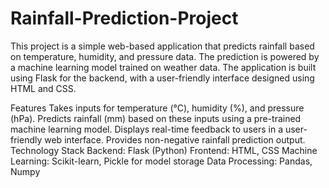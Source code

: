 # Rainfall-Prediction-Project
This project is a simple web-based application that predicts rainfall based on temperature, humidity, and pressure data. The prediction is powered by a machine learning model trained on weather data. The application is built using Flask for the backend, with a user-friendly interface designed using HTML and CSS.

Features
Takes inputs for temperature (°C), humidity (%), and pressure (hPa).
Predicts rainfall (mm) based on these inputs using a pre-trained machine learning model.
Displays real-time feedback to users in a user-friendly web interface.
Provides non-negative rainfall prediction output.
Technology Stack
Backend: Flask (Python)
Frontend: HTML, CSS
Machine Learning: Scikit-learn, Pickle for model storage
Data Processing: Pandas, Numpy

